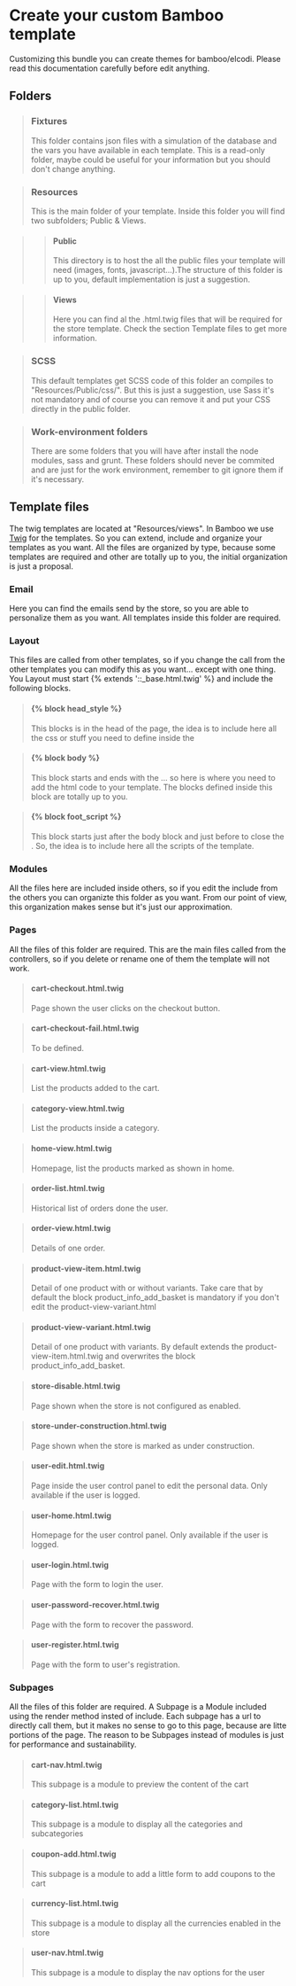# Create your custom Bamboo template
Customizing this bundle you can create themes for bamboo/elcodi. Please read this documentation carefully before edit anything.

## Folders

> ### Fixtures
> This folder contains json files with a simulation of the database and the vars you have available in each template.
> This is a read-only folder, maybe could be useful for your information but you should don't change anything.

> ### Resources
> This is the main folder of your template. Inside this folder you will find two subfolders; Public & Views.

>> #### Public
>> This directory is to host the all the public files your template will need (images, fonts, javascript...).The structure of this folder is up to you, default implementation is just a suggestion.

>> #### Views
>> Here you can find al the .html.twig files that will be required for the store template. Check the section Template files to get more information.

> ### SCSS
> This default templates get SCSS code of this folder an compiles to "Resources/Public/css/". But this is just a suggestion, use Sass it's not mandatory and of course you can remove it and put your CSS directly in the public folder.

> ### Work-environment folders
> There are some folders that you will have after install the node modules, sass and grunt. These folders should never be commited and are just for the work environment, remember to git ignore them if it's necessary.

## Template files
The twig templates are located at "Resources/views". In Bamboo we use [Twig](http://twig.sensiolabs.org/) for the templates. So you can extend, include and organize your templates as you want.
All the files are organized by type, because some templates are required and other are totally up to you, the initial organization is just a proposal.

### Email
Here you can find the emails send by the store, so you are able to personalize them as you want. All templates inside this folder are required.

### Layout
This files are called from other templates, so if you change the call from the other templates you can modify this as you want... except with one thing. You Layout must start {% extends '::_base.html.twig' %} and include the following blocks.

> #### {% block head_style %}
> This blocks is in the head of the page, the idea is to include here all the css or stuff you need to define inside the <head>

> #### {% block body %}
> This block starts and ends with the <body>... so here is where you need to add the html code to your template. The blocks defined inside this block are totally up to you.

> #### {% block foot_script %}
> This block starts just after the body block and just before to close the </body>. So, the idea is to include here all the scripts of the template.

### Modules
All the files here are included inside others, so if you edit the include from the others you can organizte this folder as you want. From our point of view, this organization makes sense but it's just our approximation.

### Pages
All the files of this folder are required. This are the main files called from the controllers, so if you delete or rename one of them the template will not work.

> #### cart-checkout.html.twig
> Page shown the user clicks on the checkout button.

> #### cart-checkout-fail.html.twig
> To be defined.

> #### cart-view.html.twig
> List the products added to the cart.

> #### category-view.html.twig
> List the products inside a category.

> #### home-view.html.twig
> Homepage, list the products marked as shown in home.

> #### order-list.html.twig
> Historical list of orders done the user.

> #### order-view.html.twig
> Details of one order.

> #### product-view-item.html.twig
> Detail of one product with or without variants. Take care that by default the block product_info_add_basket is mandatory if you don't edit the product-view-variant.html

> #### product-view-variant.html.twig
> Detail of one product with variants. By default extends the product-view-item.html.twig and overwrites the block product_info_add_basket.

> #### store-disable.html.twig
> Page shown when the store is not configured as enabled.

> #### store-under-construction.html.twig
> Page shown when the store is marked as under construction.

> #### user-edit.html.twig
> Page inside the user control panel to edit the personal data. Only available if the user is logged.

> #### user-home.html.twig
> Homepage for the user control panel. Only available if the user is logged.

> #### user-login.html.twig
> Page with the form to login the user.

> #### user-password-recover.html.twig
> Page with the form to recover the password.

> #### user-register.html.twig
> Page with the form to user's registration.

### Subpages
All the files of this folder are required. A Subpage is a Module included using the render method insted of include. Each subpage has a url to directly call them, but it makes no sense to go to this page, because are litte portions of the page. The reason to be Subpages instead of modules is just for performance and sustainability.

> #### cart-nav.html.twig
> This subpage is a module to preview the content of the cart
 
> #### category-list.html.twig
> This subpage is a module to display all the categories and subcategories

> #### coupon-add.html.twig
> This subpage is a module to add a little form to add coupons to the cart

> #### currency-list.html.twig
> This subpage is a module to display all the currencies enabled in the store

> #### user-nav.html.twig
> This subpage is a module to display the nav options for the user
 